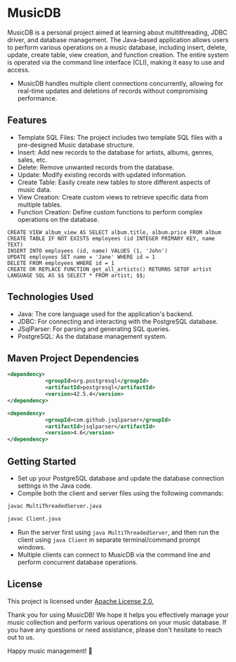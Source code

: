 # MusicDB

MusicDB is a personal project aimed at learning about multithreading, JDBC driver, and database management. The Java-based application allows users to perform various operations on a music database, including insert, delete, update, create table, view creation, and function creation. The entire system is operated via the command line interface (CLI), making it easy to use and access.

- MusicDB handles multiple client connections concurrently, allowing for real-time updates and deletions of records without compromising performance.


## Features

- Template SQL Files: The project includes two template SQL files with a pre-designed Music database structure.
- Insert: Add new records to the database for artists, albums, genres, sales, etc.
- Delete: Remove unwanted records from the database.
- Update: Modify existing records with updated information.
- Create Table: Easily create new tables to store different aspects of music data.
- View Creation: Create custom views to retrieve specific data from multiple tables.
- Function Creation: Define custom functions to perform complex operations on the database.

```roomsql
CREATE VIEW album_view AS SELECT album.title, album.price FROM album
CREATE TABLE IF NOT EXISTS employees (id INTEGER PRIMARY KEY, name TEXT)
INSERT INTO employees (id, name) VALUES (1, 'John')
UPDATE employees SET name = 'Jane' WHERE id = 1
DELETE FROM employees WHERE id = 1
CREATE OR REPLACE FUNCTION get_all_artists() RETURNS SETOF artist LANGUAGE SQL AS $$ SELECT * FROM artist; $$;
```

## Technologies Used

- Java: The core language used for the application's backend.
- JDBC: For connecting and interacting with the PostgreSQL database.
- JSqlParser: For parsing and generating SQL queries.
- PostgreSQL: As the database management system.


## Maven Project Dependencies

```xml
<dependency>
            <groupId>org.postgresql</groupId>
            <artifactId>postgresql</artifactId>
            <version>42.5.4</version>
</dependency>
```
```xml
<dependency>
            <groupId>com.github.jsqlparser</groupId>
            <artifactId>jsqlparser</artifactId>
            <version>4.6</version>
</dependency>
```

## Getting Started

- Set up your PostgreSQL database and update the database connection settings in the Java code.
- Compile both the client and server files using the following commands:

```xml
javac MultiThreadedServer.java
```
```xml
javac Client.java
```
- Run the server first using ```java MultiThreadedServer```, and then run the client using ```java Client``` in separate terminal/command prompt windows.
- Multiple clients can connect to MusicDB via the command line and perform concurrent database operations.


## License

This project is licensed under [Apache License 2.0.](https://github.com/hyperFounder/MusicDB/blob/main/LICENSE)

Thank you for using MusicDB! We hope it helps you effectively manage your music collection and perform various operations on your music database. If you have any questions or need assistance, please don't hesitate to reach out to us.

Happy music management! 🎵
